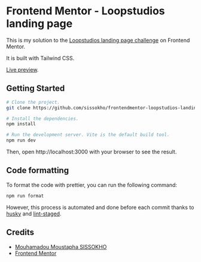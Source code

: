 # Frontend Mentor - Loopstudios landing page

This is my solution to the [Loopstudios landing page challenge](https://www.frontendmentor.io/challenges/loopstudios-landing-page-N88J5Onjw) on Frontend Mentor.

It is built with Tailwind CSS.

[Live preview](https://sissokho.github.io/frontendmentor-loopstudios-landing-page/).

## Getting Started

```bash
# Clone the project.
git clone https://github.com/sissokho/frontendmentor-loopstudios-landing-page.git

# Install the dependencies.
npm install

# Run the development server. Vite is the default build tool.
npm run dev
```

Then, open http://localhost:3000 with your browser to see the result.

## Code formatting

To format the code with prettier, you can run the following command:

```bash
npm run format
```

However, this process is automated and done before each commit thanks to [husky](https://typicode.github.io/husky/) and [lint-staged](https://github.com/okonet/lint-staged).

## Credits

-   [Mouhamadou Moustapha SISSOKHO](https://github.com/sissokho)
-   [Frontend Mentor](https://www.frontendmentor.io/)
